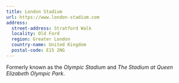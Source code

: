 ```yaml
---
title: London Stadium
url: https://www.london-stadium.com
address:
  street-address: Stratford Walk
  locality: Old Ford
  region: Greater London
  country-name: United Kingdom
  postal-code: E15 2NG
---
```

Formerly known as the *Olympic Stadium* and *The Stadium at Queen Elizabeth Olympic Park*.
